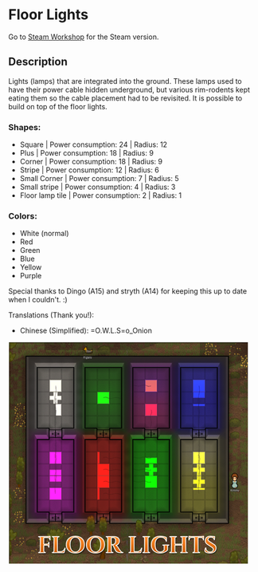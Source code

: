 # Floor Lights

Go to [Steam Workshop](https://steamcommunity.com/sharedfiles/filedetails/?id=1541728186) for the Steam version.

## Description
Lights (lamps) that are integrated into the ground. These lamps used to have their power cable hidden underground, but various rim-rodents kept eating them so the cable placement had to be revisited. It is possible to build on top of the floor lights.

### Shapes:
- Square | Power consumption: 24 | Radius: 12
- Plus | Power consumption: 18 | Radius: 9
- Corner | Power consumption: 18 | Radius: 9
- Stripe | Power consumption: 12 | Radius: 6
- Small Corner | Power consumption: 7 | Radius: 5
- Small stripe | Power consumption: 4 | Radius: 3
- Floor lamp tile | Power consumption: 2 | Radius: 1

### Colors:
- White (normal)
- Red
- Green
- Blue
- Yellow
- Purple

Special thanks to Dingo (A15) and stryth (A14) for keeping this up to date when I couldn't. :)

Translations (Thank you!):
- Chinese (Simplified): =O.W.L.S=o_Onion

![Preview](About/Preview.png)